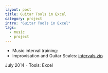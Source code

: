 ```yaml
---
layout: post
title: Guitar Tools in Excel
category: project
intro: "Guitar Tools in Excel"
tags:
  - music
  - project
---
```


- Music interval training:
- Improvisation and Guitar Scales: [intervals.zip](http://journeyman-guitarist.tumblr.com/post/111069651759/ear-training-tool-here-is-a-tool-for-practicing)

July 2014 - Tools: Excel

